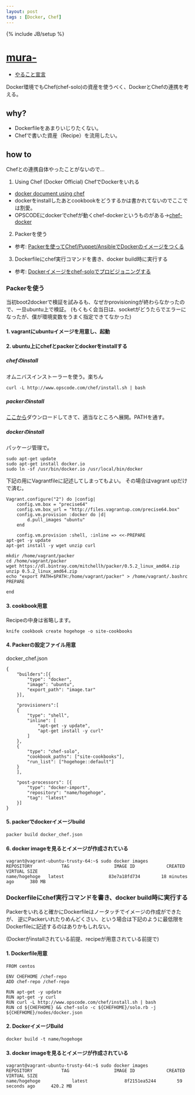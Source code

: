 ```yaml
---
layout: post
tags : [Docker, Chef]
---
```

{% include JB/setup %}

# [mura-](https://github.com/mura-)

* [やること宣言](https://github.com/OkinawaDevOps/okinawadevops.github.com/issues/49)

Docker環境でもChef(chef-solo)の資産を使うべく、DockerとChefの連携を考える。

## why?
* Dockerfileをあまりいじりたくない。
* Chefで書いた資産（Recipe）を流用したい。

## how to
Chefとの連携自体やったことがないので...

1. Using Chef (Docker Official)  ChefでDockerをいれる
* [docker document using chef](http://docs.docker.com/articles/chef/)
* dockerをinstallしたあとcookbookをどうするかは書かれてないのでここでは割愛。
* OPSCODEにdockerでchefが動くchef-dockerというものがある→[chef-docker](http://community.opscode.com/cookbooks/docker)
2. Packerを使う
* 参考: [Packerを使ってChef/Puppet/AnsibleでDockerのイメージをつくる](http://deeeet.com/writing/2014/03/02/build-docker-image-by-packer/)
3. Dockerfileにchef実行コマンドを書き、docker build時に実行する
* 参考: [Dockerイメージをchef-soloでプロビジョニングする](http://dev.classmethod.jp/server-side/docker-provisioning-use-chef/)

### Packerを使う

当初boot2dockerで検証を試みるも、なぜかprovisioningが終わらなかったので、一旦ubuntu上で検証。
(もくもく会当日は、socketがどうたらでエラーになったが、僕が環境変数をうまく指定できてなかった)

#### 1. vagrantにubuntuイメージを用意し、起動

#### 2. ubuntu上にchefとpackerとdockerをinstallする

##### chefのinstall

オムニバスインストーラーを使う。楽ちん

    curl -L http://www.opscode.com/chef/install.sh | bash

##### packerのinstall

[ここから](http://www.packer.io/downloads.html)ダウンロードしてきて、適当なところへ展開。PATHを通す。

##### dockerのinstall

パッケージ管理で。

    sudo apt-get update
    sudo apt-get install docker.io
    sudo ln -sf /usr/bin/docker.io /usr/local/bin/docker

下記の用にVagrantfileに記述してしまってもよい。
その場合はvagrant upだけで済む。

    Vagrant.configure("2") do |config|
        config.vm.box = "precise64"
        config.vm.box_url = "http://files.vagrantup.com/precise64.box"
        config.vm.provision :docker do |d|
            d.pull_images "ubuntu"
        end
    
        config.vm.provision :shell, :inline => <<-PREPARE
    apt-get -y update
    apt-get install -y wget unzip curl
    
    mkdir /home/vagrant/packer
    cd /home/vagrant/packer
    wget https://dl.bintray.com/mitchellh/packer/0.5.2_linux_amd64.zip
    unzip 0.5.2_linux_amd64.zip
    echo "export PATH=$PATH:/home/vagrant/packer" > /home/vagrant/.bashrc
    PREPARE
    
    end

#### 3. cookbook用意

Recipeの中身は省略します。

    knife cookbook create hogehoge -o site-cookbooks

#### 4. Packerの設定ファイル用意

docker_chef.json

    {
        "builders":[{
            "type": "docker",
            "image": "ubuntu",
            "export_path": "image.tar"
        }],

        "provisioners":[
        {
            "type": "shell",
            "inline": [
                "apt-get -y update",
                "apt-get install -y curl"
            ]
        },
        {
            "type": "chef-solo",
            "cookbook_paths": ["site-cookbooks"],
            "run_list": ["hogehoge::default"]
        }
        ],

        "post-processors": [{
            "type": "docker-import",
            "repository": "name/hogehoge",
            "tag": "latest"
        }]
    }

#### 5. packerでdockerイメージbuild

    packer build docker_chef.json

#### 6. docker imageを見るとイメージが作成されている

    vagrant@vagrant-ubuntu-trusty-64:~$ sudo docker images
    REPOSITORY           TAG                 IMAGE ID            CREATED             VIRTUAL SIZE
    name/hogehoge   latest                 83e7a18fd734        18 minutes ago      380 MB

### Dockerfileにchef実行コマンドを書き、docker build時に実行する

Packerをいれると確かにDockerfileはノータッチでイメージの作成ができたが、
逆にPackerいれたりめんどくさい、という場合は下記のように最低限をDockerfileに記述するのはありかもしれない。

(Dockerがinstallされている前提、recipeが用意されている前提で)

#### 1. Dockerfile用意

    FROM centos
     
    ENV CHEFHOME /chef-repo
    ADD chef-repo /chef-repo
     
    RUN apt-get -y update
    RUN apt-get -y curl
    RUN curl -L http://www.opscode.com/chef/install.sh | bash
    RUN cd ${CHEFHOME} && chef-solo -c ${CHEFHOME}/solo.rb -j ${CHEFHOME}/nodes/docker.json

#### 2. DockerイメージBuild

    docker build -t name/hogehoge

#### 3. docker imageを見るとイメージが作成されている

    vagrant@vagrant-ubuntu-trusty-64:~$ sudo docker images
    REPOSITORY           TAG                 IMAGE ID            CREATED             VIRTUAL SIZE
    name/hogehoge            latest              8f2151ea5244        59 seconds ago      420.2 MB
